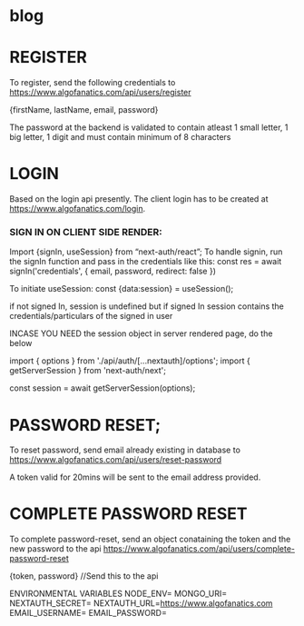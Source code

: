 # blog

# REGISTER
To register, send the following credentials to https://www.algofanatics.com/api/users/register

{firstName, lastName, email, password}

The password at the backend is validated to contain atleast 1 small letter, 1 big letter, 1 digit and must contain minimum of 8 characters



# LOGIN
Based on the login api presently. The client login has to be created at https://www.algofanatics.com/login. 

### SIGN IN ON CLIENT SIDE RENDER: 

Import {signIn, useSession} from “next-auth/react”;
To handle signin, run the signIn function and pass in the credentials like this:
      const res = await signIn('credentials', {
        email,
        password,
        redirect: false
      })

To initiate useSession:
const {data:session} = useSession();

if not signed In, session is undefined but if signed In session contains the credentials/particulars of the signed in user

INCASE YOU NEED the session object in server rendered page, do the below

import { options } from './api/auth/[...nextauth]/options';
import { getServerSession } from 'next-auth/next';

const session = await getServerSession(options);

# PASSWORD RESET;
To reset password, send email already existing in database to https://www.algofanatics.com/api/users/reset-password

A token valid for 20mins will be sent to the email address provided.

# COMPLETE PASSWORD RESET
To complete password-reset, send an object conataining the token and the new password to the api https://www.algofanatics.com/api/users/complete-password-reset

{token, password} //Send this to the api

ENVIRONMENTAL VARIABLES
NODE_ENV=
MONGO_URI=
NEXTAUTH_SECRET=
NEXTAUTH_URL=https://www.algofanatics.com
EMAIL_USERNAME=
EMAIL_PASSWORD=



